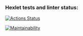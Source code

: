 ### Hexlet tests and linter status:
[![Actions Status](https://github.com/yeat2007/frontend-project-44/actions/workflows/hexlet-check.yml/badge.svg)](https://github.com/yeat2007/frontend-project-44/actions)

[![Maintainability](https://api.codeclimate.com/v1/badges/ecd27fab3a02e57a369b/maintainability)](https://codeclimate.com/github/yeat2007/frontend-project-44/maintainability)
